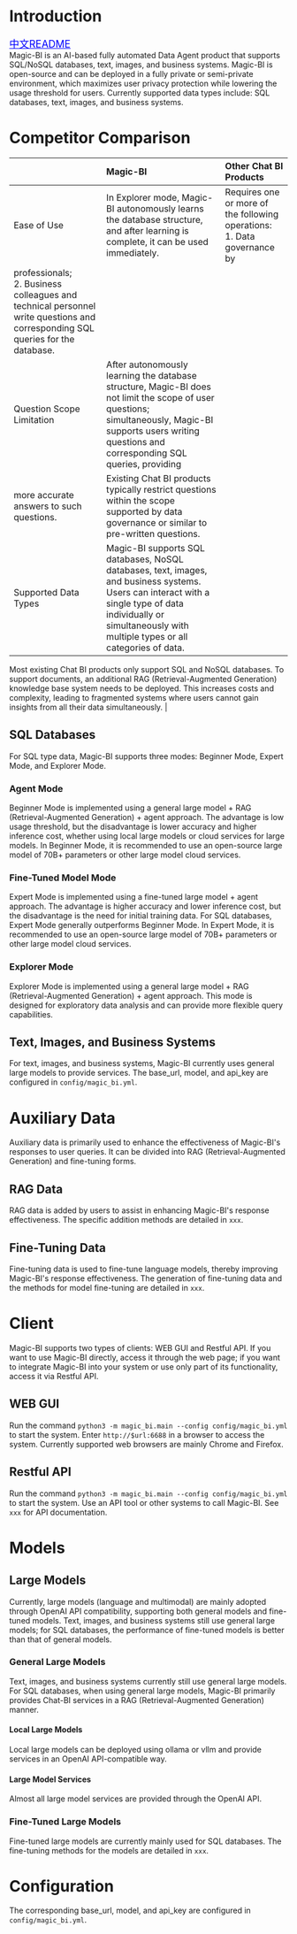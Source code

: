 # Introduction
<a href="https://github.com/chaos-water/Magic-BI/blob/main/README_zh.md" style="color: blue; font-size: 18px;">中文README</a><br/>
Magic-BI is an AI-based fully automated Data Agent product that supports SQL/NoSQL databases, text, images, and business systems. Magic-BI is open-source and can be deployed in a fully private or semi-private environment, which maximizes 
user privacy protection while lowering the usage threshold for users.
Currently supported data types include: SQL databases, text, images, and business systems.

# Competitor Comparison
|           |                                Magic-BI                                 |                                                                                             Other Chat BI Products |
| :---        |    :---   |          :--- |
| Ease of Use  | In Explorer mode, Magic-BI autonomously learns the database structure, and after learning is complete, it can be used immediately. | Requires one or more of the following operations:<br/>1. Data governance by 
professionals;<br/>2. Business colleagues and technical personnel write questions and corresponding SQL queries for the database. |
| Question Scope Limitation | After autonomously learning the database structure, Magic-BI does not limit the scope of user questions; simultaneously, Magic-BI supports users writing questions and corresponding SQL queries, providing 
more accurate answers to such questions. | Existing Chat BI products typically restrict questions within the scope supported by data governance or similar to pre-written questions. |
| Supported Data Types  | Magic-BI supports SQL databases, NoSQL databases, text, images, and business systems. Users can interact with a single type of data individually or simultaneously with multiple types or all categories of data. | 
Most existing Chat BI products only support SQL and NoSQL databases. To support documents, an additional RAG (Retrieval-Augmented Generation) knowledge base system needs to be deployed. This increases costs and complexity, leading to 
fragmented systems where users cannot gain insights from all their data simultaneously. |

## SQL Databases
For SQL type data, Magic-BI supports three modes: Beginner Mode, Expert Mode, and Explorer Mode.
### Agent Mode
Beginner Mode is implemented using a general large model + RAG (Retrieval-Augmented Generation) + agent approach. The advantage is low usage threshold, but the disadvantage is lower accuracy and higher inference cost, whether using local 
large models or cloud services for large models. In Beginner Mode, it is recommended to use an open-source large model of 70B+ parameters or other large model cloud services.
### Fine-Tuned Model Mode
Expert Mode is implemented using a fine-tuned large model + agent approach. The advantage is higher accuracy and lower inference cost, but the disadvantage is the need for initial training data. For SQL databases, Expert Mode generally 
outperforms Beginner Mode. In Expert Mode, it is recommended to use an open-source large model of 70B+ parameters or other large model cloud services.
### Explorer Mode
Explorer Mode is implemented using a general large model + RAG (Retrieval-Augmented Generation) + agent approach. This mode is designed for exploratory data analysis and can provide more flexible query capabilities.

## Text, Images, and Business Systems
For text, images, and business systems, Magic-BI currently uses general large models to provide services. The base_url, model, and api_key are configured in `config/magic_bi.yml`.

# Auxiliary Data
Auxiliary data is primarily used to enhance the effectiveness of Magic-BI's responses to user queries. It can be divided into RAG (Retrieval-Augmented Generation) and fine-tuning forms.
## RAG Data
RAG data is added by users to assist in enhancing Magic-BI's response effectiveness. The specific addition methods are detailed in `xxx`.
## Fine-Tuning Data
Fine-tuning data is used to fine-tune language models, thereby improving Magic-BI's response effectiveness. The generation of fine-tuning data and the methods for model fine-tuning are detailed in `xxx`.

# Client
Magic-BI supports two types of clients: WEB GUI and Restful API. If you want to use Magic-BI directly, access it through the web page; if you want to integrate Magic-BI into your system or use only part of its functionality, access it 
via Restful API.
## WEB GUI
Run the command `python3 -m magic_bi.main --config config/magic_bi.yml` to start the system. Enter `http://$url:6688` in a browser to access the system. Currently supported web browsers are mainly Chrome and Firefox.
## Restful API
Run the command `python3 -m magic_bi.main --config config/magic_bi.yml` to start the system. Use an API tool or other systems to call Magic-BI. See `xxx` for API documentation.

# Models
## Large Models
Currently, large models (language and multimodal) are mainly adopted through OpenAI API compatibility, supporting both general models and fine-tuned models. Text, images, and business systems still use general large models; for SQL 
databases, the performance of fine-tuned models is better than that of general models.
### General Large Models
Text, images, and business systems currently still use general large models. For SQL databases, when using general large models, Magic-BI primarily provides Chat-BI services in a RAG (Retrieval-Augmented Generation) manner.
#### Local Large Models
Local large models can be deployed using ollama or vllm and provide services in an OpenAI API-compatible way.
#### Large Model Services
Almost all large model services are provided through the OpenAI API.
### Fine-Tuned Large Models
Fine-tuned large models are currently mainly used for SQL databases. The fine-tuning methods for the models are detailed in `xxx`.

# Configuration
The corresponding base_url, model, and api_key are configured in `config/magic_bi.yml`.